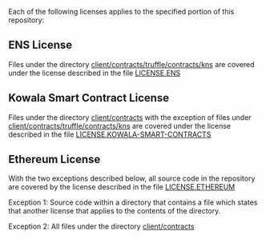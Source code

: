 Each of the following licenses applies to the specified portion of this repository:

## ENS License
Files under the directory [client/contracts/truffle/contracts/kns](./client/contracts/truffle/contracts/kns) are covered under the license described in the file [LICENSE.ENS](./LICENSE.ENS)

## Kowala Smart Contract License
Files under the directory [client/contracts](./kcoin/client/contracts) with the exception of files under [client/contracts/truffle/contracts/kns](./kcoin/client/contracts/truffle/contracts/kns) are covered under the license described in the file [LICENSE.KOWALA-SMART-CONTRACTS](./LICENSE.KOWALA-SMART-CONTRACTS)

## Ethereum License
With the two exceptions described below, all source code in the repository are covered by the license described in the file [LICENSE.ETHEREUM](./LICENSE.ETHEREUM)

Exception 1: Source code within a directory that contains a file which states that another license that applies to the contents of the directory.

Exception 2: All files under the directory [client/contracts](./kcoin/client/contracts)
